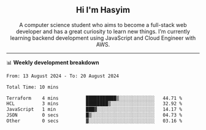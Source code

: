 <h2 align="center">Hi I'm Hasyim</h2>

<p align="center">A computer science student who aims to become a full-stack web developer and has a great curiosity to learn new things. I’m currently learning backend development using JavaScript and Cloud Engineer with AWS.</p>

---

📊 **Weekly development breakdown**

<!--START_SECTION:waka-->

```txt
From: 13 August 2024 - To: 20 August 2024

Total Time: 10 mins

Terraform    4 mins          ███████████▒░░░░░░░░░░░░░   44.71 %
HCL          3 mins          ████████▒░░░░░░░░░░░░░░░░   32.92 %
JavaScript   1 min           ███▓░░░░░░░░░░░░░░░░░░░░░   14.17 %
JSON         0 secs          █▒░░░░░░░░░░░░░░░░░░░░░░░   04.73 %
Other        0 secs          ▓░░░░░░░░░░░░░░░░░░░░░░░░   03.16 %
```

<!--END_SECTION:waka-->


<!-- - You can reach me on **hasyim11c@gmail.com** -->
